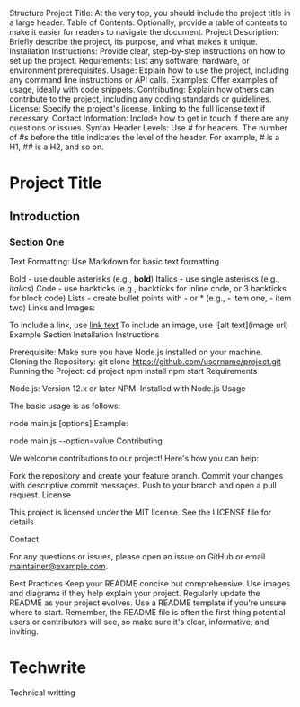 
Structure
Project Title: At the very top, you should include the project title in a large header.
Table of Contents: Optionally, provide a table of contents to make it easier for readers to navigate the document.
Project Description: Briefly describe the project, its purpose, and what makes it unique.
Installation Instructions: Provide clear, step-by-step instructions on how to set up the project.
Requirements: List any software, hardware, or environment prerequisites.
Usage: Explain how to use the project, including any command line instructions or API calls.
Examples: Offer examples of usage, ideally with code snippets.
Contributing: Explain how others can contribute to the project, including any coding standards or guidelines.
License: Specify the project's license, linking to the full license text if necessary.
Contact Information: Include how to get in touch if there are any questions or issues.
Syntax
Header Levels: Use # for headers. The number of #s before the title indicates the level of the header. For example, # is a H1, ## is a H2, and so on.
# Project Title
## Introduction
### Section One
Text Formatting: Use Markdown for basic text formatting.

Bold - use double asterisks (e.g., **bold**)
Italics - use single asterisks (e.g., *italics*)
Code - use backticks (e.g., backticks for inline code, or 3 backticks for block code)
Lists - create bullet points with - or * (e.g., - item one, - item two)
Links and Images:

To include a link, use [link text](url)
To include an image, use ![alt text](image url)
Example Section
Installation Instructions

Prerequisite: Make sure you have Node.js installed on your machine.
Cloning the Repository:
git clone https://github.com/username/project.git
Running the Project:
cd project
npm install
npm start
Requirements

Node.js: Version 12.x or later
NPM: Installed with Node.js
Usage

The basic usage is as follows:

node main.js [options]
Example:

node main.js --option=value
Contributing

We welcome contributions to our project! Here's how you can help:

Fork the repository and create your feature branch.
Commit your changes with descriptive commit messages.
Push to your branch and open a pull request.
License

This project is licensed under the MIT license. See the LICENSE file for details.

Contact

For any questions or issues, please open an issue on GitHub or email maintainer@example.com.

Best Practices
Keep your README concise but comprehensive.
Use images and diagrams if they help explain your project.
Regularly update the README as your project evolves.
Use a README template if you're unsure where to start.
Remember, the README file is often the first thing potential users or contributors will see, so make sure it's clear, informative, and inviting.

# Techwrite
Technical writting
